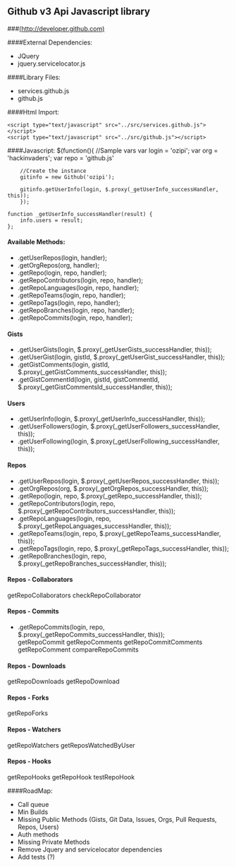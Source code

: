 ## Github v3 Api Javascript library 
###[(http://developer.github.com)](http://developer.github.com/v3/)

####External Dependencies:
* JQuery
* jquery.servicelocator.js

####Library Files:
* services.github.js
* github.js

####Html Import:
	<script type="text/javascript" src="https://ajax.googleapis.com/ajax/libs/jquery/1.7.1/jquery.min.js"></script>
	<script type="text/javascript" src="../plugins/jquery.servicelocator.js"></script>
	
	<script type="text/javascript" src="../src/services.github.js"></script>
	<script type="text/javascript" src="../src/github.js"></script>

####Javascript:
	$(function(){
		//Sample vars
		var login = 'ozipi';
		var org = 'hackinvaders';
		var repo = 'github.js'

		//Create the instance
		gitinfo = new Github('ozipi');

		gitinfo.getUserInfo(login, $.proxy(_getUserInfo_successHandler, this));		
		});

	function _getUserInfo_successHandler(result) {
		info.users = result;
	};

	
#### Available Methods:
* .getUserRepos(login, handler);			
* .getOrgRepos(org, handler);	
* .getRepo(login, repo, handler);		
* .getRepoContributors(login, repo, handler);			
* .getRepoLanguages(login, repo, handler);				
* .getRepoTeams(login, repo, handler);				
* .getRepoTags(login, repo, handler);					
* .getRepoBranches(login, repo, handler);						
* .getRepoCommits(login, repo, handler);

#### Gists
* .getUserGists(login, $.proxy(_getUserGists_successHandler, this));		
* .getUserGist(login, gistId, $.proxy(_getUserGist_successHandler, this));		
* .getGistComments(login, gistId, $.proxy(_getGistComments_successHandler, this));		
* .getGistCommentId(login, gistId, gistCommentId, $.proxy(_getGistCommentsId_successHandler, this));		

#### Users	
* .getUserInfo(login, $.proxy(_getUserInfo_successHandler, this));		
* .getUserFollowers(login, $.proxy(_getUserFollowers_successHandler, this));		
* .getUserFollowing(login, $.proxy(_getUserFollowing_successHandler, this));					

#### Repos
* .getUserRepos(login, $.proxy(_getUserRepos_successHandler, this));			
* .getOrgRepos(org, $.proxy(_getOrgRepos_successHandler, this));	
* .getRepo(login, repo, $.proxy(_getRepo_successHandler, this));		
* .getRepoContributors(login, repo, $.proxy(_getRepoContributors_successHandler, this));			
* .getRepoLanguages(login, repo, $.proxy(_getRepoLanguages_successHandler, this));				
* .getRepoTeams(login, repo, $.proxy(_getRepoTeams_successHandler, this));				
* .getRepoTags(login, repo, $.proxy(_getRepoTags_successHandler, this));					
* .getRepoBranches(login, repo, $.proxy(_getRepoBranches_successHandler, this));						

#### Repos - Collaborators
getRepoCollaborators
checkRepoCollaborator

#### Repos - Commits	
* .getRepoCommits(login, repo, $.proxy(_getRepoCommits_successHandler, this));							
getRepoCommit
getRepoComments
getRepoCommitComments
getRepoComment
compareRepoCommits

#### Repos - Downloads
getRepoDownloads
getRepoDownload

#### Repos - Forks
getRepoForks

#### Repos - Watchers
getRepoWatchers
getReposWatchedByUser

#### Repos - Hooks
getRepoHooks
getRepoHook
testRepoHook


####RoadMap:
- Call queue
- Min Builds
- Missing Public Methods (Gists, Git Data, Issues, Orgs, Pull Requests, Repos, Users)
- Auth methods
- Missing Private Methods
- Remove Jquery and servicelocator dependencies 
- Add tests (?)